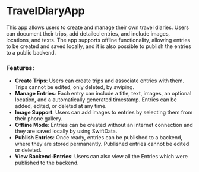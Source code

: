 # TravelDiaryApp
This app allows users to create and manage their own travel diaries. Users can document their trips, add detailed entries, and include images, locations, and texts.
The app supports offline functionality, allowing entries to be created and saved locally, and it is also possible to publish the entries to a public backend.

### Features:
- **Create Trips**: Users can create trips and associate entries with them. Trips cannot be edited, only deleted, by swiping.
- **Manage Entries**: Each entry can include a title, text, images, an optional location, and a automatically generated timestamp. Entries can be added, edited, or deleted at any time.
- **Image Support**: Users can add images to entries by selecting them from their phone gallery.
- **Offline Mode**: Entries can be created without an internet connection and they are saved locally by using SwiftData.
- **Publish Entries**: Once ready, entries can be published to a backend, where they are stored permanently. Published entries cannot be edited or deleted.
- **View Backend-Entries**: Users can also view all the Entries which were published to the backend.
